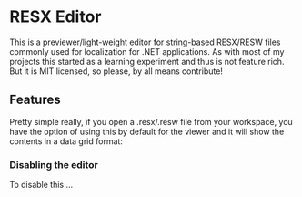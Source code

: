 # RESX Editor

This is a previewer/light-weight editor for string-based RESX/RESW files commonly used for localization for .NET applications. As with most of my projects this started as a learning experiment and thus is not feature rich. But it is MIT licensed, so please, by all means contribute!

## Features

Pretty simple really, if you open a .resx/.resw file from your workspace, you have the option of using this by default for the viewer and it will show the contents in a data grid format:

<pic>

### Disabling the editor
To disable this ...